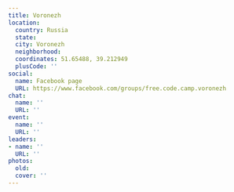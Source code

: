 ```yaml
---
title: Voronezh
location:
  country: Russia
  state: 
  city: Voronezh
  neighborhood: 
  coordinates: 51.65488, 39.212949
  plusCode: ''
social:
  name: Facebook page
  URL: https://www.facebook.com/groups/free.code.camp.voronezh
chat:
  name: ''
  URL: ''
event:
  name: ''
  URL: ''
leaders:
- name: ''
  URL: ''
photos:
  old: 
  cover: ''
---
```

